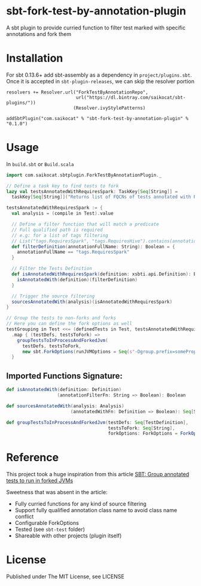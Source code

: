 # sbt-fork-test-by-annotation-plugin
A sbt plugin to provide curried function to filter test marked with specific annotations and fork them

# Installation
For sbt 0.13.6+ add sbt-assembly as a dependency in `project/plugins.sbt`. Once it is accepted in `sbt-plugin-releases`, we can skip the resolver portion

```
resolvers += Resolver.url("ForkTestByAnnotationRepo",
                          url("https://dl.bintray.com/saikocat/sbt-plugins/"))
                         (Resolver.ivyStylePatterns)

addSbtPlugin("com.saikocat" % "sbt-fork-test-by-annotation-plugin" % "0.1.0")
```



# Usage
In `build.sbt` or `Build.scala`

```scala
import com.saikocat.sbtplugin.ForkTestByAnnotationPlugin._

// Define a task key to find tests to fork
lazy val testsAnnotatedWithRequiresSpark: TaskKey[Seq[String]] =
  taskKey[Seq[String]]("Returns list of FQCNs of tests annotated with RequiresSpark")

testsAnnotatedWithRequiresSpark := {
  val analysis = (compile in Test).value

  // Define a filter function that will match a predicate
  // Full qualified path is required
  // e.g: for a list of tags filtering
  // List("tags.RequiresSpark", "tags.RequiresHive").contains(annotationFullName)
  def filterDefinition(annotationFullName: String): Boolean = {
    annotationFullName == "tags.RequiresSpark"
  }

  // Filter the Tests Definition
  def isAnnotatedWithRequiresSpark(definition: xsbti.api.Definition): Boolean = {
    isAnnotatedWith(definition)(filterDefinition)
  }

  // Trigger the source filtering
  sourcesAnnotatedWith(analysis)(isAnnotatedWithRequiresSpark)
}

// Group the tests to non-forks and forks
// Here you can define the fork options as well
testGrouping in Test <<= (definedTests in Test, testsAnnotatedWithRequiresSpark)
  .map { (testDefs, testsToFork) =>
    groupTestsToInProcessAndForkedJvm(
      testDefs, testsToFork,
      new sbt.ForkOptions(runJVMOptions = Seq(s"-Dgroup.prefix=someProp")))
  }
```


## Imported Functions Signature:
```scala
def isAnnotatedWith(definition: Definition)
                   (annotationFilterFn: String => Boolean): Boolean

def sourcesAnnotatedWith(analysis: Analysis)
                        (annotatedWithFn: Definition => Boolean): Seq[String] 

def groupTestsToInProcessAndForkedJvm(testDefs: Seq[TestDefinition],
                                      testsToFork: Seq[String],
                                      forkOptions: ForkOptions = ForkOptions()): Seq[Group]
```


# Reference
This project took a huge inspiration from this article
[SBT: Group annotated tests to run in forked JVMs](http://chariotsolutions.com/blog/post/sbt-group-annotated-tests-run-forked-jvms)

Sweetness that was absent in the article:
* Fully curried functions for any kind of source filtering
* Support fully qualified annotation class name to avoid class name conflict
* Configurable ForkOptions
* Tested (see `sbt-test` folder)
* Shareable with other projects (plugin itself)

# License
Published under The MIT License, see LICENSE
